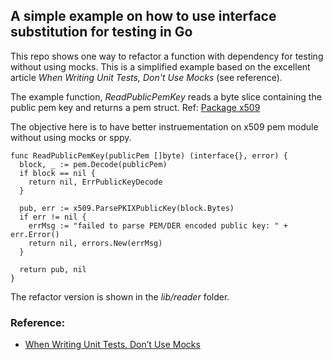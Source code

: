 ## A simple example on how to use interface substitution for testing in Go

This repo shows one way to refactor a function with dependency for testing without using mocks. This is a simplified example based on the excellent article *When Writing Unit Tests, Don't Use Mocks* (see reference).

The example function, *ReadPublicPemKey* reads a byte slice containing the public pem key and returns a pem struct. Ref: [Package x509](https://golang.org/pkg/encoding/pem/)

The objective here is to have better instruementation on x509 pem module without using mocks or sppy.

```
func ReadPublicPemKey(publicPem []byte) (interface{}, error) {
  block, _ := pem.Decode(publicPem)
  if block == nil {
    return nil, ErrPublicKeyDecode
  }

  pub, err := x509.ParsePKIXPublicKey(block.Bytes)
  if err != nil {
    errMsg := "failed to parse PEM/DER encoded public key: " + err.Error()
    return nil, errors.New(errMsg)
  }

  return pub, nil
}
```

The refactor version is shown in the *lib/reader* folder.

### Reference:
- [When Writing Unit Tests, Don’t Use Mocks](https://sendgrid.com/blog/when-writing-unit-tests-dont-use-mocks/)